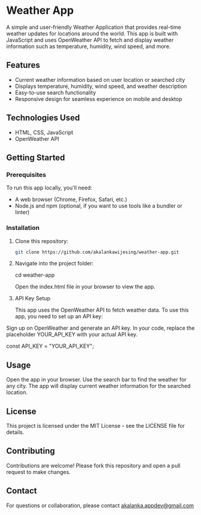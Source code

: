 # Weather App

A simple and user-friendly Weather Application that provides real-time weather updates for locations around the world. This app is built with JavaScript and uses OpenWeather API to fetch and display weather information such as temperature, humidity, wind speed, and more.

## Features

- Current weather information based on user location or searched city
- Displays temperature, humidity, wind speed, and weather description
- Easy-to-use search functionality
- Responsive design for seamless experience on mobile and desktop

## Technologies Used

- HTML, CSS, JavaScript
- OpenWeather API

## Getting Started

### Prerequisites

To run this app locally, you'll need:

- A web browser (Chrome, Firefox, Safari, etc.)
- Node.js and npm (optional, if you want to use tools like a bundler or linter)

### Installation

1. Clone this repository:

   ```bash
   git clone https://github.com/akalankawijesing/weather-app.git
   
2. Navigate into the project folder:
   
   cd weather-app

   Open the index.html file in your browser to view the app.
   
4. API Key Setup
   
   This app uses the OpenWeather API to fetch weather data. To use this app, you need to set up an API key:

Sign up on OpenWeather and generate an API key.
In your code, replace the placeholder YOUR_API_KEY with your actual API key.

const API_KEY = "YOUR_API_KEY";

## Usage
Open the app in your browser.
Use the search bar to find the weather for any city.
The app will display current weather information for the searched location.

## License
This project is licensed under the MIT License - see the LICENSE file for details.

## Contributing
Contributions are welcome! Please fork this repository and open a pull request to make changes.

## Contact
For questions or collaboration, please contact akalanka.appdev@gmail.com
